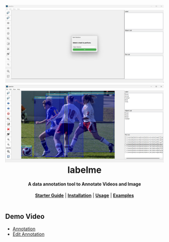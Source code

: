 <h1 align="center">
  <img src="resource/screen_shot/Screenshot 2024-08-17 113258.png">
  <img src="resource/screen_shot/Screenshot 2024-08-17 120032.png">
   <br/>labelme
</h1>

<h4 align="center">
  A data annotation tool to Annotate Videos and Image
</h4>

<div align="center">
  <a href=""></a>
  <a href=""></a>
  <a href=""></a>
</div>

<div align="center">
  <a href="#starter-guide"><b>Starter Guide</b></a>
  | <a href="#installation"><b>Installation</b></a>
  | <a href="#usage"><b>Usage</b></a>
  | <a href="#examples"><b>Examples</b></a>
</div>
<br/>

## Demo Video
- [Annotation](resource/videos/Annotation_object.mp4)
- [Edit Annotation](resource/videos/Edit_annotation.mp4)
